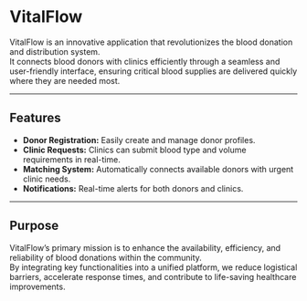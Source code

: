 # VitalFlow

VitalFlow is an innovative application that revolutionizes the blood donation and distribution system.  
It connects blood donors with clinics efficiently through a seamless and user-friendly interface, ensuring critical blood supplies are delivered quickly where they are needed most.

---

## Features

- **Donor Registration:** Easily create and manage donor profiles.
- **Clinic Requests:** Clinics can submit blood type and volume requirements in real-time.
- **Matching System:** Automatically connects available donors with urgent clinic needs.
- **Notifications:** Real-time alerts for both donors and clinics.

---

## Purpose

VitalFlow’s primary mission is to enhance the availability, efficiency, and reliability of blood donations within the community.  
By integrating key functionalities into a unified platform, we reduce logistical barriers, accelerate response times, and contribute to life-saving healthcare improvements.
